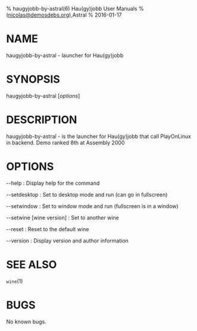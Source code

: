 % haugyjobb-by-astral(6) Hau(gy)jobb User Manuals
%  (nicolas@demosdebs.org),Astral
% 2016-01-17

# NAME
haugyjobb-by-astral - launcher for Hau(gy)jobb

# SYNOPSIS
haugyjobb-by-astral [*options*]

# DESCRIPTION
haugyjobb-by-astral - is the launcher for Hau(gy)jobb that call PlayOnLinux in backend.
Demo ranked 8th at Assembly 2000

# OPTIONS
\--help
:   Display help for the command

\--setdesktop
:   Set to desktop mode and run (can go in fullscreen)

\--setwindow
:   Set to window mode and run (fullscreen is in a window)

\--setwine [wine version]
:   Set to another wine

\--reset
:   Reset to the default wine

\--version
:   Display version and author information

# SEE ALSO
`wine`(1)

# BUGS
No known bugs.
